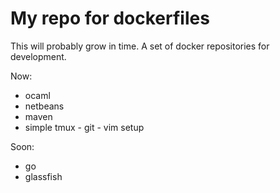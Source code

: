 # My repo for dockerfiles

This will probably grow in time.
A set of docker repositories for development.

Now:

 - ocaml
 - netbeans
 - maven
 - simple tmux - git - vim setup

Soon:

 - go
 - glassfish
